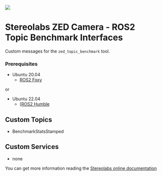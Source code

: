 ![](./images/Picto+STEREOLABS_Black.jpg)

# Stereolabs ZED Camera - ROS2 Topic Benchmark Interfaces

Custom messages for the `zed_topic_benchmark` tool.

### Prerequisites

- Ubuntu 20.04
	- [ROS2 Foxy](https://docs.ros.org/en/foxy/Installation/Ubuntu-Install-Debians.html)

or

- Ubuntu 22.04
	- [[ROS2 Humble](https://docs.ros.org/en/humble/Installation/Ubuntu-Install-Debians.html)

## Custom Topics

 - BenchmarkStatsStamped


## Custom Services

 - none

You can get more information reading the [Stereolabs online documentation](https://www.stereolabs.com/docs/ros2/zed-node/#services)
